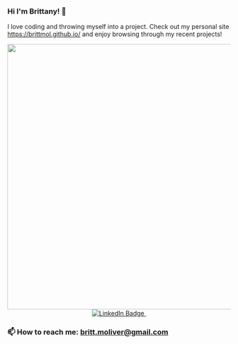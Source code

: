 ### Hi I'm Brittany! 👋
I love coding and throwing myself into a project. Check out my personal site https://brittmol.github.io/ and enjoy browsing through my recent projects!
<!-- ![alt](https://res.cloudinary.com/practicaldev/image/fetch/s--2bZIjPGC--/c_limit%2Cf_auto%2Cfl_progressive%2Cq_66%2Cw_880/https://dev-to-uploads.s3.amazonaws.com/i/d4tvukbt5mra37cvwklk.gif) -->

<!--
**brittmol/brittmol** is a ✨ _special_ ✨ repository because its `README.md` (this file) appears on your GitHub profile.

Here are some ideas to get you started:

- 🔭 I’m currently working on ...
- 🌱 I’m currently learning ...
- 👯 I’m looking to collaborate on ...
- 🤔 I’m looking for help with ...
- 💬 Ask me about ...
- 📫 How to reach me: ...
- 😄 Pronouns: ...
- ⚡ Fun fact: ...
-->

<div align="center">
  <img src="https://res.cloudinary.com/practicaldev/image/fetch/s--2bZIjPGC--/c_limit%2Cf_auto%2Cfl_progressive%2Cq_66%2Cw_880/https://dev-to-uploads.s3.amazonaws.com/i/d4tvukbt5mra37cvwklk.gif" width="600"/>
</div>
<div id="badges" align="center">
  <a href="https://www.linkedin.com/in/brittany-moliver-5673521b2/">
    <img src="https://img.shields.io/badge/LinkedIn-blue?style=for-the-badge&logo=linkedin&logoColor=white" alt="LinkedIn Badge"/>
  </a>
  <img src="https://komarev.com/ghpvc/?username=brittmol&style=flat-square&color=blue" alt=""/>
</div>

<!--
[![My's GitHub stats](https://github-readme-stats.vercel.app/api?username=brittmol&theme=radical)](https://github.com/anuraghazra/github-readme-stats)
-->
### 📫 How to reach me: britt.moliver@gmail.com

